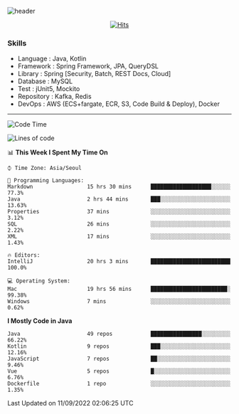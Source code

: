 <!-- Github Profile Readme로 프로필 꾸미기 : https://zzsza.github.io/development/2020/07/10/make-github-profile-readme/ -->

<!-- github theme -->
  <!-- 
    ![header](https://capsule-render.vercel.app/api?type=slice&color=e0f0e3&height=150&section=header&text=beasy&fontSize=45)
  -->
  ![header](https://capsule-render.vercel.app/api?type=soft&color=e0f0e3&height=150&section=header&text=Choi-YongSeok&fontSize=55&animation=twinkling)


<!-- hits count : https://hits.seeyoufarm.com/ -->
<div align=center>
    
  [![Hits](https://hits.seeyoufarm.com/api/count/incr/badge.svg?url=https%3A%2F%2Fgithub.com%2Fchoi-ys&count_bg=%2379C83D&title_bg=%23555555&icon=&icon_color=%23E7E7E7&title=hits&edge_flat=false)](https://hits.seeyoufarm.com)

</div>


<!-- Committed Top Lang -->
<div align=center>
</div>


### Skills
 - Language : Java, Kotlin
 - Framework : Spring Framework, JPA, QueryDSL
 - Library : Spring [Security, Batch, REST Docs, Cloud]
 - Database : MySQL
 - Test : jUnit5, Mockito
 - Repository : Kafka, Redis
 - DevOps : AWS (ECS+fargate, ECR, S3, Code Build & Deploy), Docker

---

<!--START_SECTION:waka-->
![Code Time](http://img.shields.io/badge/Code%20Time-2%2C907%20hrs%2051%20mins-blue)

![Lines of code](https://img.shields.io/badge/From%20Hello%20World%20I%27ve%20Written-336%20Thousand%20lines%20of%20code-blue)

📊 **This Week I Spent My Time On** 

```text
⌚︎ Time Zone: Asia/Seoul

💬 Programming Languages: 
Markdown                 15 hrs 30 mins      ███████████████████░░░░░░   77.3% 
Java                     2 hrs 44 mins       ███░░░░░░░░░░░░░░░░░░░░░░   13.63% 
Properties               37 mins             ░░░░░░░░░░░░░░░░░░░░░░░░░   3.12% 
SQL                      26 mins             ░░░░░░░░░░░░░░░░░░░░░░░░░   2.22% 
XML                      17 mins             ░░░░░░░░░░░░░░░░░░░░░░░░░   1.43%

🔥 Editors: 
IntelliJ                 20 hrs 3 mins       █████████████████████████   100.0%

💻 Operating System: 
Mac                      19 hrs 56 mins      ████████████████████████░   99.38% 
Windows                  7 mins              ░░░░░░░░░░░░░░░░░░░░░░░░░   0.62%

```

**I Mostly Code in Java** 

```text
Java                     49 repos            ████████████████░░░░░░░░░   66.22% 
Kotlin                   9 repos             ███░░░░░░░░░░░░░░░░░░░░░░   12.16% 
JavaScript               7 repos             ██░░░░░░░░░░░░░░░░░░░░░░░   9.46% 
Vue                      5 repos             █░░░░░░░░░░░░░░░░░░░░░░░░   6.76% 
Dockerfile               1 repo              ░░░░░░░░░░░░░░░░░░░░░░░░░   1.35%

```



 Last Updated on 11/09/2022 02:06:25 UTC
<!--END_SECTION:waka-->

<!-- 
![footer](https://capsule-render.vercel.app/api?section=footer&type=slice&color=e0f0e3)
-->

